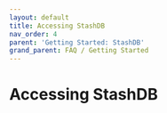 ```yaml
---
layout: default
title: Accessing StashDB
nav_order: 4
parent: 'Getting Started: StashDB'
grand_parent: FAQ / Getting Started
---
```


# Accessing StashDB
